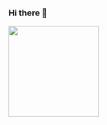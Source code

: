 ### Hi there 👋

<img height="180em" src="https://github-readme-stats.vercel.app/api?username=ivolis&show_icons=true&hide_border=true&&count_private=true&include_all_commits=true" />

<!--
**ivolis/ivolis** is a ✨ _special_ ✨ repository because its `README.md` (this file) appears on your GitHub profile.

Here are some ideas to get you started:

- 🔭 I’m currently working on ...
- 🌱 I’m currently learning ...
- 👯 I’m looking to collaborate on ...
- 🤔 I’m looking for help with ...
- 💬 Ask me about ...
- 📫 How to reach me: ...
- 😄 Pronouns: ...
- ⚡ Fun fact: ...
-->

